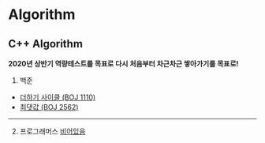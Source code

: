 # Algorithm
C++ Algorithm
--
**2020년 상반기 역량테스트를 목표로 다시 처음부터 차근차근 쌓아가기를 목표로!**

1. 백준 
- [더하기 사이클 (BOJ 1110)](https://github.com/danielkang1003/Algorithm/blob/master/boj1110.cpp)
- [최댓값 (BOJ 2562)](https://github.com/danielkang1003/Algorithm/blob/master/boj2562.cpp)
---

2. 프로그래머스 [비어있음](https://github.com/danielkang1003/Algorithm)
